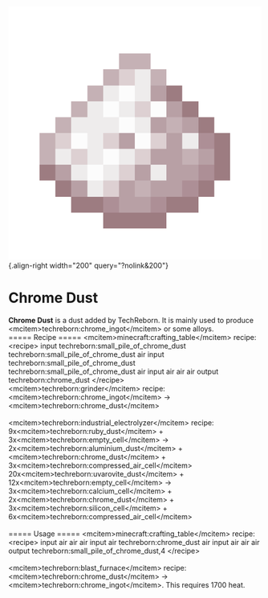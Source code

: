 ![chrome_dust.png](/media/mods/techreborn/chrome_dust.png){.align-right width="200" query="?nolink&200"}

# Chrome Dust

**Chrome Dust** is a dust added by TechReborn. It is mainly used to produce \<mcitem\>techreborn:chrome_ingot\</mcitem\> or some alloys.\
===== Recipe ===== \<mcitem\>minecraft:crafting_table\</mcitem\> recipe: \<recipe\> input techreborn:small_pile_of_chrome_dust techreborn:small_pile_of_chrome_dust air input techreborn:small_pile_of_chrome_dust techreborn:small_pile_of_chrome_dust air input air air air output techreborn:chrome_dust \</recipe\>\
\<mcitem\>techreborn:grinder\</mcitem\> recipe:\
\<mcitem\>techreborn:chrome_ingot\</mcitem\> -\> \<mcitem\>techreborn:chrome_dust\</mcitem\>\
\
\<mcitem\>techreborn:industrial_electrolyzer\</mcitem\> recipe:\
9x\<mcitem\>techreborn:ruby_dust\</mcitem\> + 3x\<mcitem\>techreborn:empty_cell\</mcitem\> -\> 2x\<mcitem\>techreborn:aluminium_dust\</mcitem\> + \<mcitem\>techreborn:chrome_dust\</mcitem\> + 3x\<mcitem\>techreborn:compressed_air_cell\</mcitem\>\
20x\<mcitem\>techreborn:uvarovite_dust\</mcitem\> + 12x\<mcitem\>techreborn:empty_cell\</mcitem\> -\> 3x\<mcitem\>techreborn:calcium_cell\</mcitem\> + 2x\<mcitem\>techreborn:chrome_dust\</mcitem\> + 3x\<mcitem\>techreborn:silicon_cell\</mcitem\> + 6x\<mcitem\>techreborn:compressed_air_cell\</mcitem\>\
\
===== Usage ===== \<mcitem\>minecraft:crafting_table\</mcitem\> recipe: \<recipe\> input air air air input air techreborn:chrome_dust air input air air air output techreborn:small_pile_of_chrome_dust,4 \</recipe\>\
\
\<mcitem\>techreborn:blast_furnace\</mcitem\> recipe:\
\<mcitem\>techreborn:chrome_dust\</mcitem\> -\> \<mcitem\>techreborn:chrome_ingot\</mcitem\>. This requires 1700 heat.
